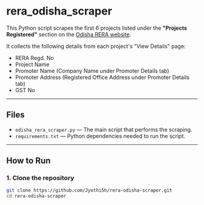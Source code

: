 # rera_odisha_scraper

This Python script scrapes the first 6 projects listed under the **"Projects Registered"** section on the [Odisha RERA website](https://rera.odisha.gov.in/projects/project-list).

It collects the following details from each project's "View Details" page:

- RERA Regd. No
- Project Name
- Promoter Name (Company Name under Promoter Details tab)
- Promoter Address (Registered Office Address under Promoter Details tab)
- GST No

---

## Files

- `odisha_rera_scraper.py` — The main script that performs the scraping.
- `requirements.txt` — Python dependencies needed to run the script.

---

##  How to Run

### 1. Clone the repository

```bash
git clone https://github.com/Jyothi5h/rera-odisha-scraper.git
cd rera-odisha-scraper
